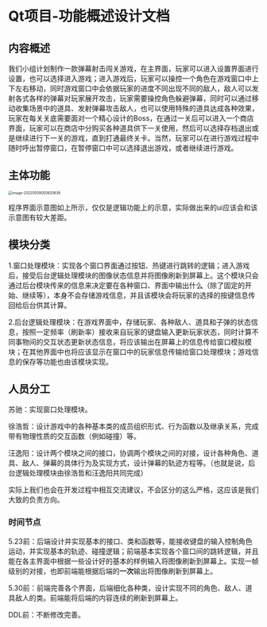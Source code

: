 # Qt项目-功能概述设计文档

## 内容概述

我们小组计划制作一款弹幕射击闯关游戏，在主界面，玩家可以进入设置界面进行设置，也可以选择进入游戏；进入游戏后，玩家可以操控一个角色在游戏窗口中上下左右移动，同时游戏窗口中会依据玩家的进度不同出现不同的敌人，敌人可以发射各式各样的弹幕对玩家展开攻击，玩家需要操控角色躲避弹幕，同时可以通过移动收集场景中的道具、发射弹幕攻击敌人，也可以使用特殊的道具达成各种效果，玩家在每关关底需要面对一个精心设计的Boss，在通过一关后可以进入一个商店界面，玩家可以在商店中分购买各种道具供下一关使用，然后可以选择存档退出或是继续进行下一关的游戏，直到打通最终关卡。当然，玩家可以在进行游戏过程中随时呼出暂停窗口，在暂停窗口中可以选择退出游戏，或者继续进行游戏。

## 主体功能

<img src="/Users/wangyiyang/Library/Application Support/typora-user-images/image-20220509000620638.png" alt="image-20220509000620638" style="zoom:50%;" />

程序界面示意图如上所示，仅仅是逻辑功能上的示意，实际做出来的ui应该会和该示意图有较大差距。

## 模块分类

1.窗口处理模块：实现各个窗口界面通过按钮、热键进行跳转的逻辑；进入游戏后，接受后台逻辑处理模块的图像状态信息并将图像刷新到屏幕上。这个模块只会通过后台模块传来的信息来决定要在各种窗口、界面中输出什么（除了固定的开始、继续等），本身不会存储游戏信息，并且该模块会将玩家的选择的按键信息传回给后台供其计算。

2.后台逻辑处理模块：在游戏界面中，存储玩家、各种敌人、道具和子弹的状态信息，按照一定频率（刷新率）接收来自玩家的键盘输入更新玩家状态，同时计算不同事物间的交互状态更新状态信息，将应该输出在屏幕上的信息传给窗口模拟模块；在其他界面中也将应该显示在窗口中的玩家信息传输给窗口处理模块；游戏信息的保存等功能也由该模块实现。

## 人员分工

苏驰：实现窗口处理模块。

徐浩哲：设计游戏中的各种基本类的成员组织形式、行为函数以及继承关系，完成带有物理性质的交互函数（例如碰撞）等。

汪逸阳：设计两个模块之间的接口，协调两个模块之间的对接，设计各种角色、道具、敌人、弹幕的具体行为及实现方式，设计弹幕的轨迹方程等。（也就是说，后台逻辑处理模块由徐浩哲和汪逸阳共同完成）

实际上我们也会在开发过程中相互交流建议，不会区分的这么严格，这应该是我们大致的负责方向。

### 时间节点

5.23前：后端设计并实现基本的接口、类和函数等，能接收键盘的输入控制角色运动，并实现基本的轨迹、碰撞逻辑；前端基本实现各个窗口间的跳转逻辑，并且能在各主界面中根据一些设计好的基本的样例输入将图像刷新到屏幕上。实现一帧级别的对接，也即前端能根据后端的**一次**输出将图像刷新到屏幕上。

5.30前：前端完善各个界面，后端细化各种类，设计实现不同的角色、敌人、道具敌人的类。前端能将后端的内容连续的刷新到屏幕上。

DDL前：不断修改完善。